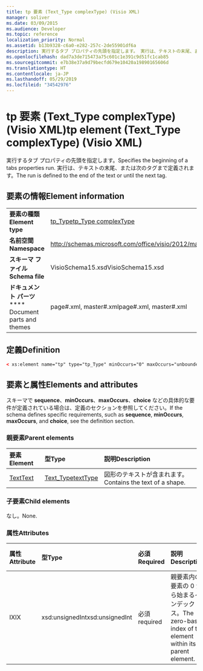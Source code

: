 ```yaml
---
title: tp 要素 (Text_Type complexType) (Visio XML)
manager: soliver
ms.date: 03/09/2015
ms.audience: Developer
ms.topic: reference
localization_priority: Normal
ms.assetid: b13b9328-c6a0-e282-257c-2de55901df6a
description: 実行するタブ プロパティの先頭を指定します。 実行は、テキストの末尾、または次のタグまで定義されます。
ms.openlocfilehash: dad7a3de715473a75c601c1e391c9d51fc1cab85
ms.sourcegitcommit: e7b38e37a9d79becfd679e10420a19890165606d
ms.translationtype: HT
ms.contentlocale: ja-JP
ms.lasthandoff: 05/29/2019
ms.locfileid: "34542976"
---
```

# <a name="tp-element-text_type-complextype-visio-xml"></a><span data-ttu-id="df0b9-104">tp 要素 (Text_Type complexType) (Visio XML)</span><span class="sxs-lookup"><span data-stu-id="df0b9-104">tp element (Text_Type complexType) (Visio XML)</span></span>

<span data-ttu-id="df0b9-105">実行するタブ プロパティの先頭を指定します。</span><span class="sxs-lookup"><span data-stu-id="df0b9-105">Specifies the beginning of a tabs properties run.</span></span> <span data-ttu-id="df0b9-106">実行は、テキストの末尾、または次のタグまで定義されます。</span><span class="sxs-lookup"><span data-stu-id="df0b9-106">The run is defined to the end of the text or until the next tag.</span></span>
  
## <a name="element-information"></a><span data-ttu-id="df0b9-107">要素の情報</span><span class="sxs-lookup"><span data-stu-id="df0b9-107">Element information</span></span>

|||
|:-----|:-----|
|<span data-ttu-id="df0b9-108">**要素の種類**</span><span class="sxs-lookup"><span data-stu-id="df0b9-108">**Element type**</span></span> <br/> |[<span data-ttu-id="df0b9-109">tp_Type</span><span class="sxs-lookup"><span data-stu-id="df0b9-109">tp_Type complexType</span></span>](tp_type-complextypevisio-xml.md) <br/> |
|<span data-ttu-id="df0b9-110">**名前空間**</span><span class="sxs-lookup"><span data-stu-id="df0b9-110">**Namespace**</span></span> <br/> |http://schemas.microsoft.com/office/visio/2012/main  <br/> |
|<span data-ttu-id="df0b9-111">**スキーマ ファイル**</span><span class="sxs-lookup"><span data-stu-id="df0b9-111">**Schema file**</span></span> <br/> |<span data-ttu-id="df0b9-112">VisioSchema15.xsd</span><span class="sxs-lookup"><span data-stu-id="df0b9-112">VisioSchema15.xsd</span></span>  <br/> |
|<span data-ttu-id="df0b9-113">**ドキュメント パーツ**</span><span class="sxs-lookup"><span data-stu-id="df0b9-113">\*\*\*\* Document parts and themes</span></span> <br/> |<span data-ttu-id="df0b9-114">page#.xml, master#.xml</span><span class="sxs-lookup"><span data-stu-id="df0b9-114">page#.xml, master#.xml</span></span>  <br/> |
   
## <a name="definition"></a><span data-ttu-id="df0b9-115">定義</span><span class="sxs-lookup"><span data-stu-id="df0b9-115">Definition</span></span>

```XML
< xs:element name="tp" type="tp_Type" minOccurs="0" maxOccurs="unbounded" ></xs:element >
```

## <a name="elements-and-attributes"></a><span data-ttu-id="df0b9-116">要素と属性</span><span class="sxs-lookup"><span data-stu-id="df0b9-116">Elements and attributes</span></span>

<span data-ttu-id="df0b9-117">スキーマで **sequence**、**minOccurs**、**maxOccurs**、**choice** などの具体的な要件が定義されている場合は、定義のセクションを参照してください。</span><span class="sxs-lookup"><span data-stu-id="df0b9-117">If the schema defines specific requirements, such as **sequence**, **minOccurs**,
    **maxOccurs**, and
    **choice**, see the definition section.</span></span> 
  
### <a name="parent-elements"></a><span data-ttu-id="df0b9-118">親要素</span><span class="sxs-lookup"><span data-stu-id="df0b9-118">Parent elements</span></span>

|<span data-ttu-id="df0b9-119">**要素**</span><span class="sxs-lookup"><span data-stu-id="df0b9-119">**Element**</span></span>|<span data-ttu-id="df0b9-120">**型**</span><span class="sxs-lookup"><span data-stu-id="df0b9-120">**Type**</span></span>|<span data-ttu-id="df0b9-121">**説明**</span><span class="sxs-lookup"><span data-stu-id="df0b9-121">**Description**</span></span>|
|:-----|:-----|:-----|
|[<span data-ttu-id="df0b9-122">Text</span><span class="sxs-lookup"><span data-stu-id="df0b9-122">Text</span></span>](text-element-shapesheet_type-complextypevisio-xml.md) <br/> |[<span data-ttu-id="df0b9-123">Text_Type</span><span class="sxs-lookup"><span data-stu-id="df0b9-123">textType</span></span>](text_type-complextypevisio-xml.md) <br/> |<span data-ttu-id="df0b9-124">図形のテキストが含まれます。</span><span class="sxs-lookup"><span data-stu-id="df0b9-124">Contains the text of a shape.</span></span>  <br/> |
   
### <a name="child-elements"></a><span data-ttu-id="df0b9-125">子要素</span><span class="sxs-lookup"><span data-stu-id="df0b9-125">Child elements</span></span>

<span data-ttu-id="df0b9-126">なし。</span><span class="sxs-lookup"><span data-stu-id="df0b9-126">None.</span></span>
  
### <a name="attributes"></a><span data-ttu-id="df0b9-127">属性</span><span class="sxs-lookup"><span data-stu-id="df0b9-127">Attributes</span></span>

|<span data-ttu-id="df0b9-128">**属性**</span><span class="sxs-lookup"><span data-stu-id="df0b9-128">**Attribute**</span></span>|<span data-ttu-id="df0b9-129">**型**</span><span class="sxs-lookup"><span data-stu-id="df0b9-129">**Type**</span></span>|<span data-ttu-id="df0b9-130">**必須**</span><span class="sxs-lookup"><span data-stu-id="df0b9-130">**Required**</span></span>|<span data-ttu-id="df0b9-131">**説明**</span><span class="sxs-lookup"><span data-stu-id="df0b9-131">**Description**</span></span>|<span data-ttu-id="df0b9-132">**可能な値**</span><span class="sxs-lookup"><span data-stu-id="df0b9-132">**Possible values**</span></span>|
|:-----|:-----|:-----|:-----|:-----|
|<span data-ttu-id="df0b9-133">IX</span><span class="sxs-lookup"><span data-stu-id="df0b9-133">IX</span></span>  <br/> |<span data-ttu-id="df0b9-134">xsd:unsignedInt</span><span class="sxs-lookup"><span data-stu-id="df0b9-134">xsd:unsignedInt</span></span>  <br/> |<span data-ttu-id="df0b9-135">必須</span><span class="sxs-lookup"><span data-stu-id="df0b9-135">required</span></span>  <br/> |<span data-ttu-id="df0b9-136">親要素内の要素の 0 から始まるインデックス。</span><span class="sxs-lookup"><span data-stu-id="df0b9-136">The zero-based index of the element within its parent element.</span></span>  <br/> |<span data-ttu-id="df0b9-137">xsd:unsignedInt 型の値。</span><span class="sxs-lookup"><span data-stu-id="df0b9-137">Values of the xsd:unsignedInt type.</span></span>  <br/> |
   

